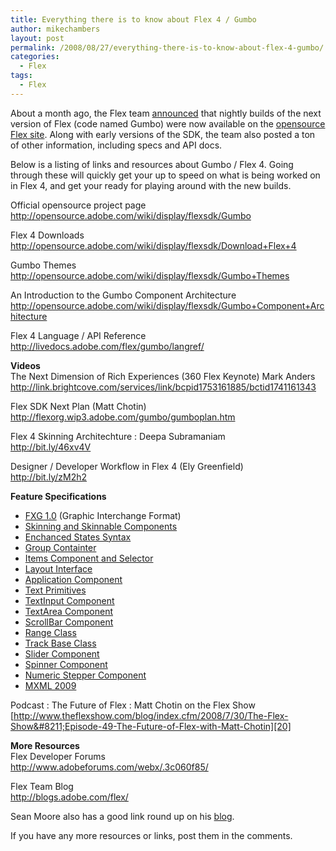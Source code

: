 ```yaml
---
title: Everything there is to know about Flex 4 / Gumbo
author: mikechambers
layout: post
permalink: /2008/08/27/everything-there-is-to-know-about-flex-4-gumbo/
categories:
  - Flex
tags:
  - Flex
---
```



About a month ago, the Flex team [announced][1] that nightly builds of the next version of Flex (code named Gumbo) were now available on the [opensource Flex site][2]. Along with early versions of the SDK, the team also posted a ton of other information, including specs and API docs. 

Below is a listing of links and resources about Gumbo / Flex 4. Going through these will quickly get your up to speed on what is being worked on in Flex 4, and get your ready for playing around with the new builds.  
<!--more-->

  
Official opensource project page  
<http://opensource.adobe.com/wiki/display/flexsdk/Gumbo>

Flex 4 Downloads  
<http://opensource.adobe.com/wiki/display/flexsdk/Download+Flex+4>

Gumbo Themes  
<http://opensource.adobe.com/wiki/display/flexsdk/Gumbo+Themes>

An Introduction to the Gumbo Component Architecture  
<http://opensource.adobe.com/wiki/display/flexsdk/Gumbo+Component+Architecture>

Flex 4 Language / API Reference  
<http://livedocs.adobe.com/flex/gumbo/langref/>

**Videos**  
The Next Dimension of Rich Experiences (360 Flex Keynote) Mark Anders  
<http://link.brightcove.com/services/link/bcpid1753161885/bctid1741161343>

Flex SDK Next Plan (Matt Chotin)  
<http://flexorg.wip3.adobe.com/gumbo/gumboplan.htm>

Flex 4 Skinning Architechture : Deepa Subramaniam  
<http://bit.ly/46xv4V>

Designer / Developer Workflow in Flex 4 (Ely Greenfield)  
<http://bit.ly/zM2h2>

**Feature Specifications**

*   [FXG 1.0][3] (Graphic Interchange Format)
*   [Skinning and Skinnable Components][4]
*   [Enchanced States Syntax][5]
*   [Group Containter][6]
*   [Items Component and Selector][7]
*   [Layout Interface][8]
*   [Application Component][9]
*   [Text Primitives][10]
*   [TextInput Component][11]
*   [TextArea Component][12]
*   [ScrollBar Component][13]
*   [Range Class][14]
*   [Track Base Class][15]
*   [Slider Component][16]
*   [Spinner Component][17]
*   [Numeric Stepper Component][18]
*   [MXML 2009][19]

Podcast : The Future of Flex : Matt Chotin on the Flex Show  
[http://www.theflexshow.com/blog/index.cfm/2008/7/30/The-Flex-Show&#8211;Episode-49-The-Future-of-Flex-with-Matt-Chotin][20]

**More Resources**  
Flex Developer Forums  
<http://www.adobeforums.com/webx/.3c060f85/>

Flex Team Blog  
<http://blogs.adobe.com/flex/>

Sean Moore also has a good link round up on his [blog][21].

If you have any more resources or links, post them in the comments.

 [1]: http://blogs.adobe.com/flex/archives/2008/07/more_information_on_next_versi.html
 [2]: http://opensource.adobe.com/wiki/display/flexsdk/Gumbo
 [3]: http://opensource.adobe.com/wiki/display/flexsdk/FXG+1.0+Specification
 [4]: http://opensource.adobe.com/wiki/display/flexsdk/Gumbo+Skinning
 [5]: http://opensource.adobe.com/wiki/display/flexsdk/Enhanced+States+Syntax
 [6]: http://opensource.adobe.com/wiki/display/flexsdk/Gumbo+Group+Specification
 [7]: http://opensource.adobe.com/wiki/display/flexsdk/Gumbo+ItemsComponent+and+Selector
 [8]: http://opensource.adobe.com/wiki/display/flexsdk/Gumbo+Layout
 [9]: http://opensource.adobe.com/wiki/display/flexsdk/Gumbo+Application
 [10]: http://opensource.adobe.com/wiki/display/flexsdk/Gumbo+Text+Primitives
 [11]: http://opensource.adobe.com/wiki/display/flexsdk/Gumbo+TextInput
 [12]: http://opensource.adobe.com/wiki/display/flexsdk/Gumbo+TextArea
 [13]: http://opensource.adobe.com/wiki/display/flexsdk/Gumbo+ScrollBar
 [14]: http://opensource.adobe.com/wiki/display/flexsdk/Gumbo+Range
 [15]: http://opensource.adobe.com/wiki/display/flexsdk/Gumbo+TrackBase
 [16]: http://opensource.adobe.com/wiki/display/flexsdk/Gumbo+Slider
 [17]: http://opensource.adobe.com/wiki/display/flexsdk/Gumbo+Spinner
 [18]: http://opensource.adobe.com/wiki/display/flexsdk/Gumbo+NumericStepper
 [19]: http://opensource.adobe.com/wiki/display/flexsdk/MXML+2009
 [20]: http://www.theflexshow.com/blog/index.cfm/2008/7/30/The-Flex-Show--Episode-49-The-Future-of-Flex-with-Matt-Chotin
 [21]: http://seantheflexguy.com/blog/2008/08/02/flex-4-gumbo-link-roundup-from-getting-started-to-skinning/
